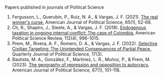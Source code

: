 Papers published in journals of Political Science

1. Fergusson, L., Querubin, P., Ruiz, N. A., & Vargas, J. F. (2021). [The real winner's curse.](https://onlinelibrary.wiley.com/doi/abs/10.1111/ajps.12508) American Journal of Political Science, 65(1), 52-68.
2. Ch, R., Shapiro, J., Steele, A., & Vargas, J. F. (2018). [Endogenous taxation in ongoing internal conflict: The case of Colombia.](https://www.cambridge.org/core/journals/american-political-science-review/article/abs/endogenous-taxation-in-ongoing-internal-conflict-the-case-of-colombia/13C635D02B87F7F3B39323CF56174B54?utm_campaign=shareaholic&utm_medium=copy_link&utm_source=bookmark) American Political Science Review, 112(4), 996-1015.
3. Prem, M., Rivera, A. F., Romero, D. A., & Vargas, J. F. (2022). [Selective Civilian Targeting: The Unintended Consequences of Partial Peace.](https://www.nowpublishers.com/article/Details/QJPS-20088) Quarterly Journal of Political Science, 17(3).
4. Bautista, M. A., González, F., Martínez, L. R., Muñoz, P., & Prem, M. (2023). [The geography of repression and opposition to autocracy.](https://onlinelibrary.wiley.com/doi/abs/10.1111/ajps.12614) American Journal of Political Science, 67(1), 101-118.

